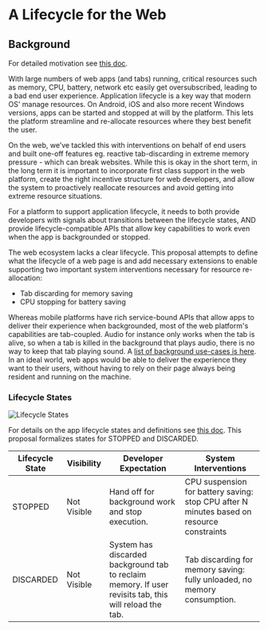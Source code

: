 # A Lifecycle for the Web
## Background
For detailed motivation see [this doc](https://docs.google.com/document/d/1UuS6ff4Fd4igZgL50LDS8MeROVrOfkN13RbiP2nTT9I/edit#).

With large numbers of web apps (and tabs) running, critical resources such as memory, CPU, battery, network etc easily get oversubscribed, leading to a bad end user experience.
Application lifecycle is a key way that modern OS' manage resources. On Android, iOS and also more recent Windows versions, apps can be started and stopped at will by the platform. This lets the platform streamline and re-allocate resources where they best benefit the user.

On the web, we’ve tackled this with interventions on behalf of end users and built one-off features eg. reactive tab-discarding in extreme memory pressure - which can break websites. 
While this is okay in the short term, in the long term it is important to incorporate first class support in the web platform, create the right incentive structure for web developers, and allow the system to proactively reallocate resources and avoid getting into extreme resource situations.

For a platform to support application lifecycle, it needs to both provide developers with signals about transitions between the lifecycle states, AND provide lifecycle-compatible APIs that allow key capabilities to work even when the app is backgrounded or stopped.

The web ecosystem lacks a clear lifecycle. This proposal attempts to define what the lifecycle of a web page is and add necessary extensions to enable supporting two important system interventions necessary for resource re-allocation:
* Tab discarding for memory saving
* CPU stopping for battery saving

Whereas mobile platforms have rich service-bound APIs that allow apps to deliver their experience when backgrounded, most of the web platform's capabilities are tab-coupled. Audio for instance only works when the tab is alive, so when a tab is killed in the background that plays audio, there is no way to keep that tab playing sound. A [list of background use-cases is here](https://docs.google.com/document/d/1UuS6ff4Fd4igZgL50LDS8MeROVrOfkN13RbiP2nTT9I/edit#heading=h.5kyzj3e4880y). In an ideal world, web apps would be able to deliver the experience they want to their users, without having to rely on their page always being resident and running on the machine.

### Lifecycle States
![Lifecycle States](https://github.com/spanicker/web-lifecycle/blob/master/LifecycleStates.png)

For details on the app lifecycle states and definitions see [this doc](https://docs.google.com/document/d/1UuS6ff4Fd4igZgL50LDS8MeROVrOfkN13RbiP2nTT9I/edit#heading=h.edtdhepwctwy).
This proposal formalizes states for STOPPED and DISCARDED.

Lifecycle State | Visibility | Developer Expectation | System Interventions
--------------- | ---------- | --------------------- | --------------------
STOPPED | Not Visible | Hand off for background work and stop execution. | CPU suspension for battery saving: stop CPU after N minutes based on resource constraints
DISCARDED | Not Visible | System has discarded background tab to reclaim memory. If user revisits tab, this will reload the tab. | Tab discarding for memory saving: fully unloaded, no memory consumption.

